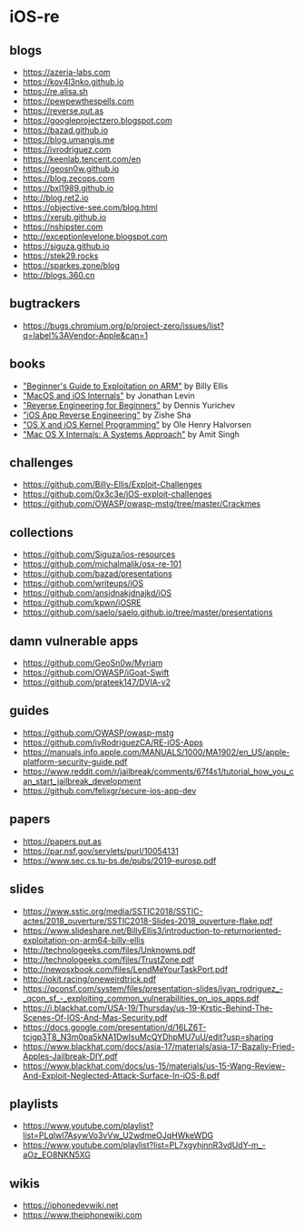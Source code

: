 # iOS-re


## blogs
* https://azeria-labs.com
* https://kov4l3nko.github.io
* https://re.alisa.sh
* https://pewpewthespells.com
* https://reverse.put.as
* https://googleprojectzero.blogspot.com
* https://bazad.github.io
* https://blog.umangis.me
* https://ivrodriguez.com
* https://keenlab.tencent.com/en
* https://geosn0w.github.io
* https://blog.zecops.com
* https://bxl1989.github.io
* http://blog.ret2.io
* https://objective-see.com/blog.html
* https://xerub.github.io
* https://nshipster.com
* http://exceptionlevelone.blogspot.com
* https://siguza.github.io
* https://stek29.rocks
* https://sparkes.zone/blog
* http://blogs.360.cn

## bugtrackers
* https://bugs.chromium.org/p/project-zero/issues/list?q=label%3AVendor-Apple&can=1

## books
* ["Beginner's Guide to Exploitation on ARM"](https://zygosec.com/book.html) by Billy Ellis
* ["MacOS and iOS Internals"](http://newosxbook.com) by Jonathan Levin
* ["Reverse Engineering for Beginners"](https://beginners.re/RE4B-EN.pdf) by Dennis Yurichev
* ["iOS App Reverse Engineering"](https://github.com/iosre/iOSAppReverseEngineering) by Zishe Sha
* ["OS X and iOS Kernel Programming"](https://www.amazon.com/OS-X-iOS-Kernel-Programming/dp/1430235365) by Ole Henry Halvorsen
* ["Mac OS X Internals: A Systems Approach"](https://www.amazon.com/gp/product/0321278542) by Amit Singh

## challenges
* https://github.com/Billy-Ellis/Exploit-Challenges
* https://github.com/0x3c3e/iOS-exploit-challenges
* https://github.com/OWASP/owasp-mstg/tree/master/Crackmes

## collections
* https://github.com/Siguza/ios-resources
* https://github.com/michalmalik/osx-re-101
* https://github.com/bazad/presentations
* https://github.com/writeups/iOS
* https://github.com/ansjdnakjdnajkd/iOS
* https://github.com/kpwn/iOSRE
* https://github.com/saelo/saelo.github.io/tree/master/presentations

## damn vulnerable apps
* https://github.com/GeoSn0w/Myriam
* https://github.com/OWASP/iGoat-Swift
* https://github.com/prateek147/DVIA-v2

## guides
* https://github.com/OWASP/owasp-mstg
* https://github.com/ivRodriguezCA/RE-iOS-Apps
* https://manuals.info.apple.com/MANUALS/1000/MA1902/en_US/apple-platform-security-guide.pdf
* https://www.reddit.com/r/jailbreak/comments/67f4s1/tutorial_how_you_can_start_jailbreak_development
* https://github.com/felixgr/secure-ios-app-dev

## papers
* https://papers.put.as
* https://par.nsf.gov/servlets/purl/10054131
* https://www.sec.cs.tu-bs.de/pubs/2019-eurosp.pdf

## slides
* https://www.sstic.org/media/SSTIC2018/SSTIC-actes/2018_ouverture/SSTIC2018-Slides-2018_ouverture-flake.pdf
* https://www.slideshare.net/BillyEllis3/introduction-to-returnoriented-exploitation-on-arm64-billy-ellis
* http://technologeeks.com/files/Unknowns.pdf
* http://technologeeks.com/files/TrustZone.pdf
* http://newosxbook.com/files/LendMeYourTaskPort.pdf
* http://iokit.racing/oneweirdtrick.pdf
* https://qconsf.com/system/files/presentation-slides/ivan_rodriguez_-_qcon_sf_-_exploiting_common_vulnerabilities_on_ios_apps.pdf
* https://i.blackhat.com/USA-19/Thursday/us-19-Krstic-Behind-The-Scenes-Of-IOS-And-Mas-Security.pdf
* https://docs.google.com/presentation/d/16LZ6T-tcjgp3T8_N3m0pa5kNA1DwIsuMcQYDhpMU7uU/edit?usp=sharing
* https://www.blackhat.com/docs/asia-17/materials/asia-17-Bazaliy-Fried-Apples-Jailbreak-DIY.pdf
* https://www.blackhat.com/docs/us-15/materials/us-15-Wang-Review-And-Exploit-Neglected-Attack-Surface-In-iOS-8.pdf

## playlists
* https://www.youtube.com/playlist?list=PLqIwl7AsywVo3vVw_U2wdmeOJqHWkeWDG
* https://www.youtube.com/playlist?list=PL7xgyhjnnR3vdUdY-m_-aOz_EO8NKN5XG

## wikis
* https://iphonedevwiki.net
* https://www.theiphonewiki.com
